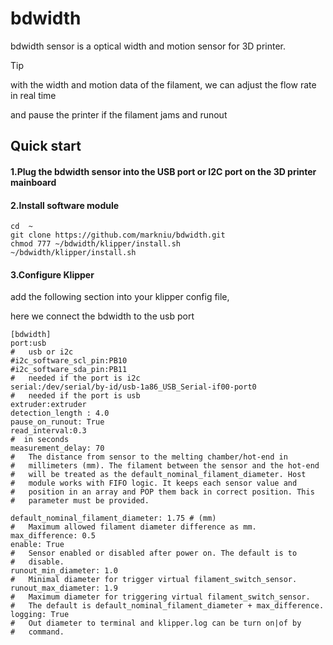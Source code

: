 # bdwidth
bdwidth sensor is a optical width and motion sensor for 3D printer.

> [!TIP]
> with the width and motion data of the filament, we can adjust the flow rate in real time
> 
> and pause the printer if the filament jams and runout


## Quick start

#### 1.Plug the bdwidth sensor into the USB port or I2C port on the 3D printer mainboard 


#### 2.Install software module
```
cd  ~
git clone https://github.com/markniu/bdwidth.git
chmod 777 ~/bdwidth/klipper/install.sh
~/bdwidth/klipper/install.sh
```

#### 3.Configure Klipper

add the following section into your klipper config file,

here we connect the bdwidth to the usb port

```
[bdwidth]
port:usb
#   usb or i2c 
#i2c_software_scl_pin:PB10
#i2c_software_sda_pin:PB11
#   needed if the port is i2c
serial:/dev/serial/by-id/usb-1a86_USB_Serial-if00-port0
#   needed if the port is usb
extruder:extruder
detection_length : 4.0
pause_on_runout: True
read_interval:0.3
#  in seconds
measurement_delay: 70
#   The distance from sensor to the melting chamber/hot-end in
#   millimeters (mm). The filament between the sensor and the hot-end
#   will be treated as the default_nominal_filament_diameter. Host
#   module works with FIFO logic. It keeps each sensor value and
#   position in an array and POP them back in correct position. This
#   parameter must be provided.

default_nominal_filament_diameter: 1.75 # (mm)
#   Maximum allowed filament diameter difference as mm.
max_difference: 0.5
enable: True
#   Sensor enabled or disabled after power on. The default is to
#   disable.
runout_min_diameter: 1.0
#   Minimal diameter for trigger virtual filament_switch_sensor.
runout_max_diameter: 1.9
#   Maximum diameter for triggering virtual filament_switch_sensor.
#   The default is default_nominal_filament_diameter + max_difference.
logging: True
#   Out diameter to terminal and klipper.log can be turn on|of by
#   command.
```
